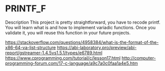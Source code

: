 # PRINTF_F

Description
This project is pretty straightforward, you have to recode printf. You will learn what is and how to implement variadic functions. 
Once you validate it, you will reuse this function in your future projects.

https://stackoverflow.com/questions/4958384/what-is-the-format-of-the-x86-64-va-list-structure
https://abi-laboratory.pro/preview/abi-report/gstreamer-1.4.5vs1.5.1/types/e6789.html
https://www.cprogramming.com/tutorial/c/lesson17.html
http://computer-programming-forum.com/17-c-language/a9c7a0c0faa1a4e5.htm
